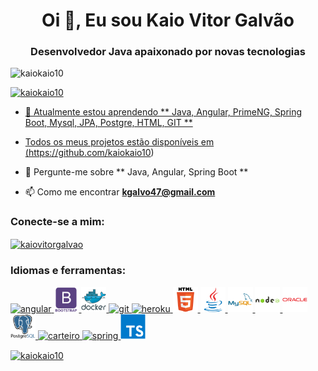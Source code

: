 <h1 align = "center"> Oi 👋, Eu sou Kaio Vitor Galvão </h1>
<h3 align = "center"> Desenvolvedor Java apaixonado por novas tecnologias </h3>

<p align = "left"> <img src = "https://komarev.com/ghpvc/?username=kaiokaio10&label=Profile%20views&color=0e75b6&style=flat" alt = "kaiokaio10" /> </p>

<p align = "left"> <a href = "https: //github.com/ryo-ma/github-profile-trophy"><img src = "https://github-profile-trophy.vercel.app/?username=kaiokaio10" alt = "kaiokaio10" /> </ a> </p>

- 🌱 Atualmente estou aprendendo ** Java, Angular, PrimeNG, Spring Boot, Mysql, JPA, Postgre, HTML, GIT **

- Todos os meus projetos estão disponíveis em (https://github.com/kaiokaio10)

- 💬 Pergunte-me sobre ** Java, Angular, Spring Boot **

- 📫 Como me encontrar **kgalvo47@gmail.com**

<h3 align = "left"> Conecte-se a mim: </h3>
<p align = "left">
<a href = "https://linkedin.com/in/kaiovitorgalvao" target ="_blank"target="_blank"> <img align ="center" src ="https://raw.githubusercontent.com/rahuldkjain/github-profile-readme-generator/master/src/images/icons/Social/linked-in-alt.svg" alt ="kaiovitorgalvao" height ="30" width ="40"/> </a>
</p>

<h3 align ="left"> Idiomas e ferramentas: </h3>
<p align = "left"> 
<a href="https://angular.io" 		       target="_blank"> <img src ="https://angular.io/assets/images/logos/angular/angular.svg"                                                          alt="angular" width ="40" height ="40"/> </a> 
<a href="https://getbootstrap.com"         target="_blank"> <img src ="https://raw.githubusercontent.com/devicons/devicon/master/icons/bootstrap/bootstrap-plain-wordmark.svg"  			alt="bootstrap" width ="40" height ="40"/> </a> 
<a href="https://www.docker.com/"          target="_blank"> <img src ="https://raw.githubusercontent.com/devicons/devicon/master/icons/docker/docker-original-wordmark.svg" 				alt="docker" width ="40" height ="40" /> </a> 
<a href="https://git-scm.com/"             target="_blank"> <img src ="https://www.vectorlogo.zone/logos/git-scm/git-scm-icon.svg" 															alt="git" width ="40" height ="40"/> </a> 
<a href="https://heroku.com "              target="_blank"> <img src ="https://www.vectorlogo.zone/logos/heroku/heroku-icon.svg"   															alt="heroku" width ="40" height ="40"/> </a> 
<a href="https://www.w3.org/html/"         target="_blank"> <img src ="https://raw.githubusercontent.com/devicons/devicon/master/icons/html5/html5-original-wordmark.svg" 					alt="html5" width ="40" height ="40"/> </a> 
<a href="https://www.java.com"             target="_blank"> <img src ="https://raw.githubusercontent.com/devicons/devicon/master/icons/java/java-original.svg" 								alt="java" width ="40" height ="40"/> </a>
<a href="https://www.mysql.com/"           target="_blank"> <img src ="https://raw.githubusercontent.com/devicons/devicon/master/icons/mysql/mysql-original-wordmark.svg" 					alt="mysql" width ="40" height="40"/> </a>
<a href="https://nodejs.org"               target="_blank"> <img src ="https://raw.githubusercontent.com/devicons/devicon/master/icons/nodejs/nodejs-original-wordmark.svg"				alt="nodejs" width ="40" height ="40"/> </a> 
<a href="https://www.oracle.com/" 	       target="_blank"> <img src ="https://raw.githubusercontent.com/devicons/devicon/master/icons/oracle/oracle-original.svg"							alt="oracle" width ="40" height ="40"/> </a>
<a href="https://www.postgresql.org"       target="_blank"> <img src ="https://raw.githubusercontent.com/devicons/devicon/master/icons/postgresql/postgresql-original-wordmark.svg"			alt="ostgresql" width ="40" height ="40"/> </a>
<a href="https://postman.com" 		       target="_blank"> <img src ="https://www.vectorlogo.zone/logos/getpostman/getpostman-icon.svg" 													alt="carteiro" width = "40" height ="40" /> </a> 
<a href="https://spring.io/"               target="_blank"> <img src ="https://www.vectorlogo.zone/logos/springio/springio-icon.svg"														alt="spring" width ="40" height ="40"/> </a> 
<a href="https://www.typescriptlang.org/"  target="_blank"> <img src ="https://raw.githubusercontent.com/devicons/devicon/master/icons/typescript/typescript-original.svg"					alt="typescript" width ="40" height ="40"/> </ a> 
</p>

<p> <img align = "center" src = "https://github-readme-stats.vercel.app/api/top-langs?username=kaiokaio10&show_icons=true&locale=en&layout=compact" alt = "kaiokaio10" /> </p>
